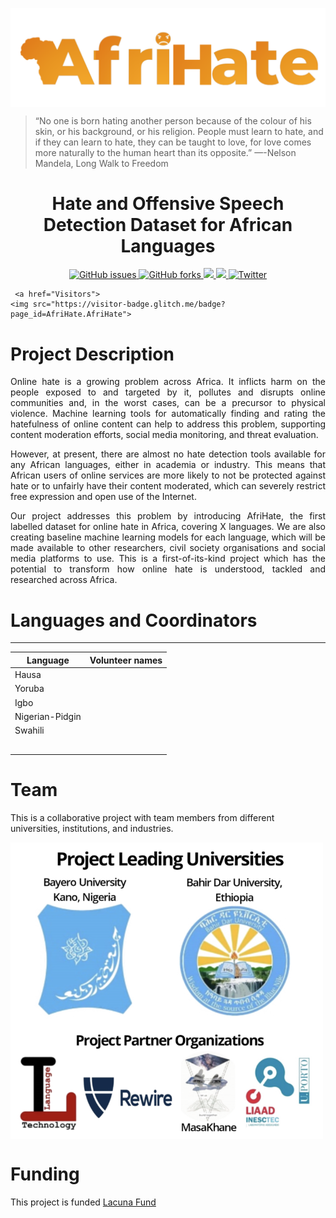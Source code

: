 <p align="center">
  <img align="center" src="assets/logo.png" />

> “No one is born hating another person because of the colour of his skin, or his background, or his religion. People must learn to hate, and if they can learn to hate, they can be taught to love, for love comes more naturally to the human heart than its opposite.” —-Nelson Mandela, Long Walk to Freedom 

  <h1 align="center">Hate and Offensive Speech Detection Dataset for African Languages</h1>
</p>

<!-- Badges -->
<p align="center">
  
  <a href="https://github.com/AfriHate/AfriHate/issues">
  <img alt="GitHub issues" src="https://img.shields.io/github/issues/AfriHate/AfriHate">
  </a>

  <a href="https://github.com/AfriHate/AfriHate/network">
  <img alt="GitHub forks" src="https://img.shields.io/github/forks/AfriHate/AfriHate">
  </a>

  <a href="https://github.com/Afrihate/afrihate/pulls">
    <img src="https://img.shields.io/github/issues-pr/PiyushSuthar/github-readme-quotes?style=flat-square">
  </a>

   <a href="Licence">
    <img src="https://img.shields.io/badge/license-CCBY-yellow">
  </a>

   <a href="https://twitter.com/intent/tweet?text=Wow:&url=https%3A%2F%2Fgithub.com%2FAfriHate%2FAfriHate">
    <img alt="Twitter" src="https://img.shields.io/twitter/url?label=TweetAboutMe&url=https%3A%2F%2Fgithub.com%2FAfriHate%2FAfriHate">
    </a>

     <a href="Visitors">
    <img src="https://visitor-badge.glitch.me/badge?page_id=AfriHate.AfriHate">
  </a>

<!---
your comment goes here
and here

<p align="center" width="100%">
    <img width="33%" src="https://i.stack.imgur.com/RJj4x.png">
</p>
![visitors](https://visitor-badge.glitch.me/badge?page_id=AfriHate.AfriHate)


[<img src="https://img.shields.io/badge/visit-our site-yellow.svg?logo=web">](https://github.com/AfriHate/AfriHate) 

-->

</p>

# Project Description

<div align="justify">
 

Online hate is a growing problem across Africa. It inflicts harm on the people exposed to and targeted by it, pollutes and disrupts online communities and, in the worst cases, can be a precursor to physical violence. Machine learning tools for automatically finding and rating the hatefulness of online content can help to address this problem, supporting content moderation efforts, social media monitoring, and threat evaluation.

However, at present, there are almost no hate detection tools available for any African languages, either in academia or industry. This means that African users of online services are more likely to not be protected against hate or to unfairly have their content moderated,  which can severely restrict free expression and open use of the Internet.

Our project addresses this problem by introducing AfriHate, the first labelled dataset for online hate in Africa, covering X languages. We are also creating baseline machine learning models for each language, which will be made available to other researchers, civil society organisations and social media platforms to use. This is a first-of-its-kind project which has the potential to transform how online hate is understood, tackled and researched across Africa.
</div>

# Languages and Coordinators
----------------
| Language | Volunteer names |
|----------|-----------------|
| Hausa  |   |
| Yoruba  | |
| Igbo  |  |
| Nigerian-Pidgin |  |
| Swahili  |   |
|    | |
|  |   |
| |   |
|   |
|  |  |

# Team 

This is a collaborative project with team members from different universities, institutions, and industries. 


<img align="center" width="500" src="assets/team_afrihate.png" />


# Funding

This project is funded [Lacuna Fund](https://lacunafund.org)

